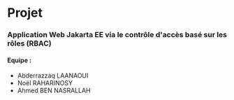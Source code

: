# Projet 
### Application Web Jakarta EE via le contrôle d'accès basé sur les rôles (RBAC)

#### Equipe :
- Abderrazzaq LAANAOUI
- Noël RAHARINOSY
- Ahmed BEN NASRALLAH

